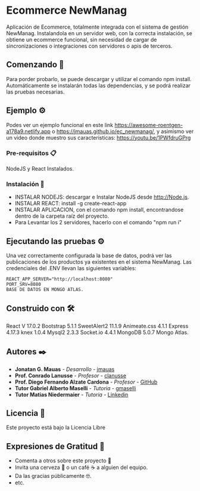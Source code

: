 # Ecommerce NewManag

Aplicación de Ecommerce, totalmente integrada con el sistema de gestión NewManag. Instalandola en un servidor web, con la correcta instalación, se obtiene un ecommerce funcional, sin necesidad de cargar de sincronizaciones o integraciones con servidores o apis de terceros.

## Comenzando 🚀

Para porder probarlo, se puede descargar y utilizar el comando npm install. Automáticamente se instalarán todas las dependencias, y se podrá realizar las pruebas necesarias.

## Ejemplo ⚙️

Podes ver un ejemplo funcional en este link https://awesome-roentgen-a178a9.netlify.app o https://jmauas.github.io/ec_newmanag/, y asimismo ver un video donde muestro sus caracteristicas: https://youtu.be/1PWfdruGPrg

### Pre-requisitos 📋

NodeJS y React Instalados.

### Instalación 🔧

- INSTALAR NODEJS: descargar e Instalar NodeJS desde http://Node.js.
- INSTALAR REACT: install -g create-react-app
- INSTALAR APLICACION, con el comando npm install, encontrandose dentro de la carpeta raíz del proyecto.
- Para Levantar los 2 servidores, hacerlo con el comando "npm run i"

## Ejecutando las pruebas ⚙️

Una vez correctamente configurada la base de datos, podrá ver las publicaciones de los productos ya existentes en el sistema NewManag.
Las credenciales del .ENV llevan las siguientes variables:

    REACT_APP_SERVER="http://localhost:8080"
    PORT_SRV=8080
    BASE DE DATOS EN MONGO ATLAS.

## Construido con 🛠️

React V 17.0.2
Bootstrap 5.1.1
SweetAlert2 11.1.9
Animeate.css 4.1.1
Express 4.17.3
knex 1.0.4
Mysql2 2.3.3
Socket.io 4.4.1
MongoDB 5.0.7
Mongo Atlas.


## Autores ✒️

* **Jonatan G. Mauas** - *Desarrollo* - [jmauas](https://github.com/jmauas)
* **Prof. Conrado Lanusse** - *Profesor* - [clanusse](conrado.lanusse+profesor@gmail.com)
* **Prof. Diego Fernando Alzate Cardona** - *Profesor* - [GitHub](https://github.com/dfalzate)
* **Tutor Gabriel Alberto Maselli** - *Tutoria* - [gmaselli](https://www.linkedin.com/in/gabriel-maselli-b1b4b251/)
* **Tutor Matias Niedermaier** - *Tutoria* - [Linkedin](https://www.linkedin.com/in/mniedermaier/)


## Licencia 📄

Este proyecto está bajo la Licencia Libre

## Expresiones de Gratitud 🎁

* Comenta a otros sobre este proyecto 📢
* Invita una cerveza 🍺 o un café ☕ a alguien del equipo. 
* Da las gracias públicamente 🤓.
* etc.

